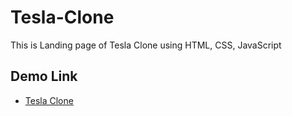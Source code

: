 # Tesla-Clone
This is Landing page of Tesla Clone using HTML, CSS, JavaScript
## Demo Link 
- [Tesla Clone](https://tesla-clone-vijay.netlify.app/)
